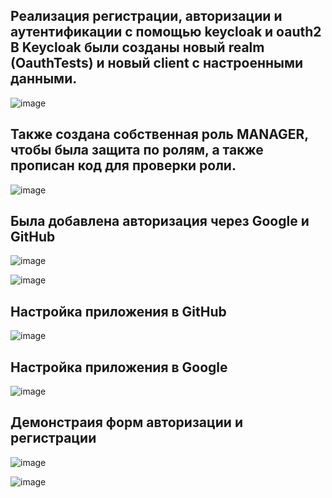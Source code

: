 <h2> 
  Реализация регистрации, авторизации и аутентификации с помощью keycloak и oauth2 
В Keycloak были созданы новый realm (OauthTests) и новый client с настроенными данными. 
</h2>

![image](https://github.com/user-attachments/assets/8c558882-a637-42de-bca1-caa1b89d313b)

<h2>
  Также создана собственная роль MANAGER, чтобы была защита по ролям, а также прописан код для проверки роли. 
</h2>

![image](https://github.com/user-attachments/assets/a6cd3a57-6f70-4f82-880f-0e0906f9c41d)

<h2> Была добавлена авторизация через Google и GitHub </h2>

![image](https://github.com/user-attachments/assets/fe268c82-2baf-443f-80f0-07cd5abde4b9)

![image](https://github.com/user-attachments/assets/3f78e6c6-9869-4d8b-9c63-4bde013d3531)

<h2> Настройка приложения в GitHub </h2>

![image](https://github.com/user-attachments/assets/8b114711-a002-4a37-9375-39aa290c5479)

<h2> Настройка приложения в Google </h2>

![image](https://github.com/user-attachments/assets/0d519d91-4357-4159-8b15-5b1adb11cb98)


<h2> Демонстраия форм авторизации и регистрации </h2>

![image](https://github.com/user-attachments/assets/8e1adc64-3869-4680-9a0d-26ef7ba52b9d)

![image](https://github.com/user-attachments/assets/fedd9cda-8425-4518-8ade-fb48dd1e626c)
